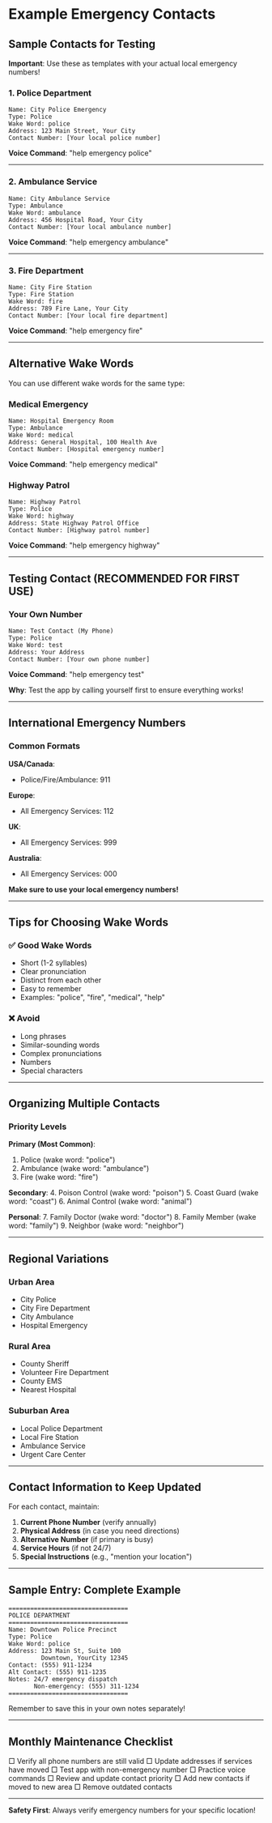 # Example Emergency Contacts

## Sample Contacts for Testing

**Important**: Use these as templates with your actual local emergency numbers!

### 1. Police Department

```
Name: City Police Emergency
Type: Police
Wake Word: police
Address: 123 Main Street, Your City
Contact Number: [Your local police number]
```

**Voice Command**: "help emergency police"

---

### 2. Ambulance Service

```
Name: City Ambulance Service
Type: Ambulance
Wake Word: ambulance
Address: 456 Hospital Road, Your City
Contact Number: [Your local ambulance number]
```

**Voice Command**: "help emergency ambulance"

---

### 3. Fire Department

```
Name: City Fire Station
Type: Fire Station
Wake Word: fire
Address: 789 Fire Lane, Your City
Contact Number: [Your local fire department]
```

**Voice Command**: "help emergency fire"

---

## Alternative Wake Words

You can use different wake words for the same type:

### Medical Emergency
```
Name: Hospital Emergency Room
Type: Ambulance
Wake Word: medical
Address: General Hospital, 100 Health Ave
Contact Number: [Hospital emergency number]
```

**Voice Command**: "help emergency medical"

### Highway Patrol
```
Name: Highway Patrol
Type: Police
Wake Word: highway
Address: State Highway Patrol Office
Contact Number: [Highway patrol number]
```

**Voice Command**: "help emergency highway"

---

## Testing Contact (RECOMMENDED FOR FIRST USE)

### Your Own Number
```
Name: Test Contact (My Phone)
Type: Police
Wake Word: test
Address: Your Address
Contact Number: [Your own phone number]
```

**Voice Command**: "help emergency test"

**Why**: Test the app by calling yourself first to ensure everything works!

---

## International Emergency Numbers

### Common Formats

**USA/Canada**:
- Police/Fire/Ambulance: 911

**Europe**:
- All Emergency Services: 112

**UK**:
- All Emergency Services: 999

**Australia**:
- All Emergency Services: 000

**Make sure to use your local emergency numbers!**

---

## Tips for Choosing Wake Words

### ✅ Good Wake Words
- Short (1-2 syllables)
- Clear pronunciation
- Distinct from each other
- Easy to remember
- Examples: "police", "fire", "medical", "help"

### ❌ Avoid
- Long phrases
- Similar-sounding words
- Complex pronunciations
- Numbers
- Special characters

---

## Organizing Multiple Contacts

### Priority Levels

**Primary (Most Common)**:
1. Police (wake word: "police")
2. Ambulance (wake word: "ambulance")
3. Fire (wake word: "fire")

**Secondary**:
4. Poison Control (wake word: "poison")
5. Coast Guard (wake word: "coast")
6. Animal Control (wake word: "animal")

**Personal**:
7. Family Doctor (wake word: "doctor")
8. Family Member (wake word: "family")
9. Neighbor (wake word: "neighbor")

---

## Regional Variations

### Urban Area
- City Police
- City Fire Department
- City Ambulance
- Hospital Emergency

### Rural Area
- County Sheriff
- Volunteer Fire Department
- County EMS
- Nearest Hospital

### Suburban Area
- Local Police Department
- Local Fire Station
- Ambulance Service
- Urgent Care Center

---

## Contact Information to Keep Updated

For each contact, maintain:
1. **Current Phone Number** (verify annually)
2. **Physical Address** (in case you need directions)
3. **Alternative Number** (if primary is busy)
4. **Service Hours** (if not 24/7)
5. **Special Instructions** (e.g., "mention your location")

---

## Sample Entry: Complete Example

```
=================================
POLICE DEPARTMENT
=================================
Name: Downtown Police Precinct
Type: Police
Wake Word: police
Address: 123 Main St, Suite 100
         Downtown, YourCity 12345
Contact: (555) 911-1234
Alt Contact: (555) 911-1235
Notes: 24/7 emergency dispatch
       Non-emergency: (555) 311-1234
=================================
```

Remember to save this in your own notes separately!

---

## Monthly Maintenance Checklist

□ Verify all phone numbers are still valid
□ Update addresses if services have moved
□ Test app with non-emergency number
□ Practice voice commands
□ Review and update contact priority
□ Add new contacts if moved to new area
□ Remove outdated contacts

---

**Safety First**: Always verify emergency numbers for your specific location!
